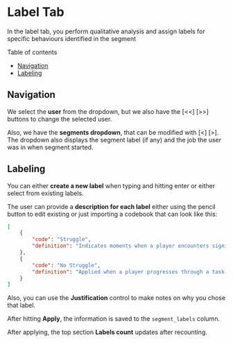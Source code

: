 # Label Tab

In the label tab, you perform qualitative analysis and assign labels for specific behaviours identified in the segment

Table of contents
- [Navigation](#navigation)
- [Labeling](#labeling)

## Navigation
We select the **user** from the dropdown, but we also have the [<<] [>>] buttons to change the selected user.

Also, we have the **segments dropdown**, that can be modified with [<] [>]. The dropdown also displays the segment label (if any) and the job the user was in when segment started.

## Labeling
You can either **create a new label** when typing and hitting enter or either select from existing labels.

The user can provide a **description for each label** either using the pencil button to edit existing or just importing a codebook that can look like this:

```json
[
    {
        "code": "Struggle",
        "definition": "Indicates moments when a player encounters significant difficulty in completing a job."
    },
    {
        "code": "No Struggle",
        "definition": "Applied when a player progresses through a task smoothly without evident setbacks."
    }
]
```

Also, you can use the **Justification** control to make notes on why you chose that label.

After hitting **Apply**, the information is saved to the `segment_labels` column.

After applying, the top section **Labels count** updates after recounting.